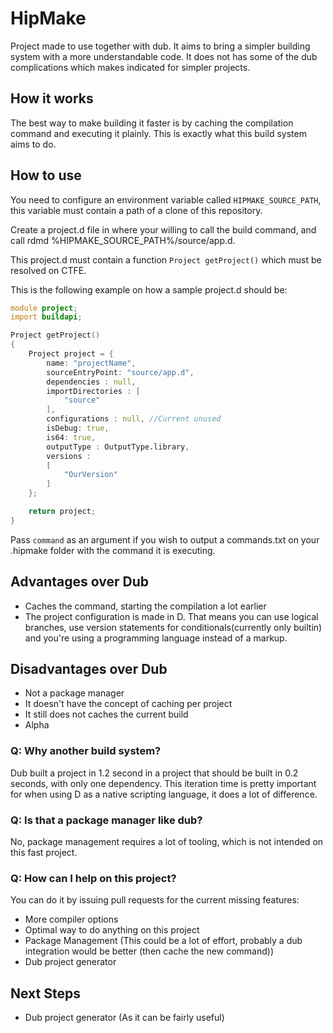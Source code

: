 # HipMake

Project made to use together with dub. It aims to bring a simpler building system with a more understandable code. It does not has some of the dub complications which makes indicated for simpler projects.

## How it works

The best way to make building it faster is by caching the compilation command and executing it plainly. This is exactly what this build system aims to do.

## How to use

You need to configure an environment variable called `HIPMAKE_SOURCE_PATH`, this variable must contain a path of a clone of this repository.

Create a project.d file in where your willing to call the build command, and call rdmd %HIPMAKE_SOURCE_PATH%/source/app.d.

This project.d must contain a function `Project getProject()` which must be resolved on CTFE.

This is the following example on how a sample project.d should be:

```d
module project;
import buildapi;

Project getProject()
{
    Project project = {
        name: "projectName",
        sourceEntryPoint: "source/app.d",
        dependencies : null,
        importDirectories : [
            "source"
        ],
        configurations : null, //Current unused
        isDebug: true,
        is64: true,
        outputType : OutputType.library,
        versions : 
        [
            "OurVersion"
        ]
    };

    return project;
}
```

Pass `command` as an argument if you wish to output a commands.txt on your .hipmake folder with the command it is executing.

## Advantages over Dub

- Caches the command, starting the compilation a lot earlier
- The project configuration is made in D. That means you can use logical branches, use version statements for conditionals(currently only builtin) and you're using a programming language instead of a markup.

## Disadvantages over Dub

- Not a package manager
- It doesn't have the concept of caching per project
- It still does not caches the current build
- Alpha

### Q: Why another build system?

Dub built a project in 1.2 second in a project that should be built in 0.2 seconds, with only one dependency. This iteration time is pretty important for when using D as a native scripting language, it does a lot of difference. 

### Q: Is that a package manager like dub?
No, package management requires a lot of tooling, which is not intended on this fast project.

### Q: How can I help on this project?
You can do it by issuing pull requests for the current missing features:

  - More compiler options
  - Optimal way to do anything on this project
  - Package Management (This could be a lot of effort, probably a dub integration would be better (then cache the new command))
  - Dub project generator

## Next Steps

- Dub project generator (As it can be fairly useful)

